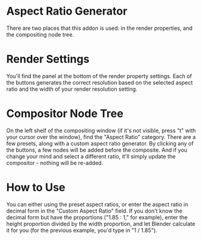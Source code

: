# Aspect Ratio Generator

There are two places that this addon is used: in the render properties, and the compositing node tree.

# Render Settings

You'll find the panel at the bottom of the render property settings.  Each of the buttons generates the correct resolution based on the selected aspect ratio and the width of your render resolution setting.

# Compositor Node Tree

On the left shelf of the compositing window (if it's not visible, press "t" with your cursor over the window), find the "Aspect Ratio" category.  There are a few presets, along with a custom aspect ratio generator.  By clicking any of the buttons, a few nodes will be added before the composite.  And if you change your mind and select a different ratio, it'll simply update the compositor - nothing will be re-added.

# How to Use
You can either using the preset aspect ratios, or enter the aspect ratio in decimal form in the "Custom Aspect Ratio" field.  If you don't know the decimal form but have the proportions ("1.85 : 1," for example), enter the height proportion divided by the width proportion, and let Blender calculate it for you (for the previous example, you'd type in "1 / 1.85").
